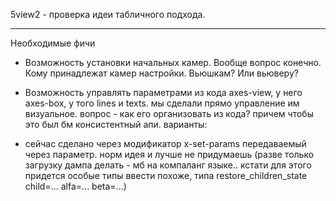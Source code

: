 5view2 - проверка идеи табличного подхода.

----------------------
Необходимые фичи
* Возможность установки начальных камер.
Вообще вопрос конечно. Кому принадлежат камер настройки. Вьюшкам? Или вьюверу?

* Возможность управлять параметрами из кода
axes-view, у него axes-box, у того lines и texts.
мы сделали прямо управление им визуальное.
вопрос - как его организовать из кода?
причем чтобы это был бм консистентный апи.
варианты:
 - сейчас сделано через модификатор x-set-params передаваемый через параметр. норм идея и лучше не придумаешь 
 (разве только загрузку дампа делать - мб на компаланг языке.. кстати для этого придется особые типы ввести похоже,
  типа restore_children_state child=... alfa=... beta=...)